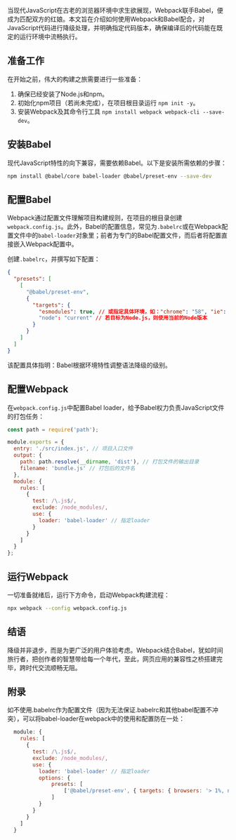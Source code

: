 当现代JavaScript在古老的浏览器环境中求生欲展现，Webpack联手Babel，便成为匹配双方的红娘。本文旨在介绍如何使用Webpack和Babel配合，对JavaScript代码进行降级处理，并明确指定代码版本，确保编译后的代码能在既定的运行环境中流畅执行。

## 准备工作

在开始之前，伟大的构建之旅需要进行一些准备：

1. 确保已经安装了Node.js和npm。  
2. 初始化npm项目（若尚未完成），在项目根目录运行 `npm init -y`。
3. 安装Webpack及其命令行工具 `npm install webpack webpack-cli --save-dev`。

## 安装Babel

现代JavaScript特性的向下兼容，需要依赖Babel。以下是安装所需依赖的步骤：

```bash
npm install @babel/core babel-loader @babel/preset-env --save-dev
```

## 配置Babel

Webpack通过配置文件理解项目构建规则，在项目的根目录创建`webpack.config.js`。此外，Babel的配置信息，常见为`.babelrc`或在Webpack配置文件中的`babel-loader`对象里；前者为专门的Babel配置文件，而后者将配置直接嵌入Webpack配置中。

创建`.babelrc`，并撰写如下配置：

```json
{
  "presets": [
    [
      "@babel/preset-env",
      {
        "targets": {
          "esmodules": true, // 或指定具体环境，如："chrome": "58", "ie": "11"
          "node": "current" // 若目标为Node.js，则使用当前的Node版本
        }
      }
    ]
  ]
}
```

该配置具体指明：Babel根据环境特性调整语法降级的级别。

## 配置Webpack

在`webpack.config.js`中配置Babel loader，给予Babel权力负责JavaScript文件的打包任务：

```javascript
const path = require('path');

module.exports = {
  entry: './src/index.js', // 项目入口文件
  output: {
    path: path.resolve(__dirname, 'dist'), // 打包文件的输出目录
    filename: 'bundle.js' // 打包后的文件名
  },
  module: {
    rules: [
      {
        test: /\.js$/,
        exclude: /node_modules/,
        use: {
          loader: 'babel-loader' // 指定loader
        }
      }
    ]
  }
};
```

## 运行Webpack

一切准备就绪后，运行下方命令，启动Webpack构建流程：

```bash
npx webpack --config webpack.config.js
```

## 结语

降级并非退步，而是为更广泛的用户体验考虑。Webpack结合Babel，犹如时间旅行者，把创作者的智慧带给每一个年代，至此，网页应用的兼容性之桥搭建完毕，跨时代交流顺畅无阻。

## 附录
如不使用.babelrc作为配置文件（因为无法保证.babelrc和其他babel配置不冲突），可以将babel-loader在webpack中的使用和配置防在一处：
```js
  module: {
    rules: [
      {
        test: /\.js$/,
        exclude: /node_modules/,
        use: {
          loader: 'babel-loader' // 指定loader
          options: { 
              presets: [ 
                  ['@babel/preset-env', { targets: { browsers: '> 1%, not IE 11' } }], 
              ] 
          }
        }
      }
    ]
  }
```